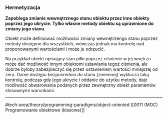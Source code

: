 ### Hermetyzacja
**Zapobiega zmianie wewnętrznego stanu obiektu przez inne obiekty poprzez jego ukrycie. Tylko własne metody obiektu są uprawnione do zmiany jego stanu.**

Obiekt może definiować możliwości zmiany wewnętrzengo stanu poprzez metody dostępne dla wszystkich, wówczas jednak ma kontrolę nad proponowanymi wartościami i może je odrzucić. 

Na przykład obiekt opisujący stan piłki poprzez ciśnienie w jej wnętrzu może dać możliwość innym obiektomi ustawiania tegoż ciśnienia, ale dobrze byłoby zabezpieczyć się przez ustawieniem wartości mniejszej od zera. 
Danie dostępu bezpośrednio do stanu (zmiennej) wyklucza taką kontrolę, podczas gdy jego ukrycie i oddanie do użytku metody, daje możliwość obwarowania podanych przez zewnętrzny obiekt parametrów stosownymi warunkami.

---
#tech-area/theory/programming-paradigms/object-oriented 
[[0011 (MOC) Programowanie obiektowe (klasowe)]]